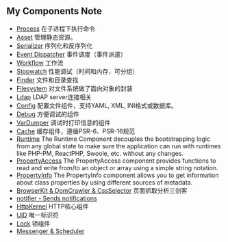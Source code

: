 ## My Components Note
- [Process](Process.md) 在子进程下执行命令
- [Asset](Asset.md) 管理静态资源。 
- [Serializer](Serializer.md) 序列化和反序列化
- [Event Dispatcher](EventDispatcher.md) 事件调度（事件派遣）
- [Workflow](Workflow.md) 工作流
- [Stopwatch](Stopwatch.md) 性能调试（时间和内存，可分组）
- [Finder](Finder.md) 文件和目录查找
- [Filesystem](Filesystem.md) 对文件系统做了面向对象的封装
- [Ldap](Ldap.md) LDAP server连接相关
- [Config](Config.md) 配置文件组件，支持YAML, XML, INI格式或数据库。
- [Debug](Debug.md) 方便调试的组件
- [VarDumper](VarDumper) 调试时打印信息的组件
- [Cache](Cache.md) 缓存组件，遵循PSR-6、PSR-16规范
- [Runtime](Runtime.md) The Runtime Component decouples the bootstrapping logic from any global state to make sure the application can run with runtimes like PHP-PM, ReactPHP, Swoole, etc. without any changes.
- [PropertyAccess](PropertyAccess.md) The PropertyAccess component provides functions to read and write from/to an object or array using a simple string notation.
- [PropertyInfo](PropertyInfo.md) The PropertyInfo component allows you to get information about class properties by using different sources of metadata.
- [BrowserKit & DomCrawler & CssSelector](BrowserKitDomCrawlerCssSelector.md) 页面抓取分析三剑客
- [notifier - Sends notifications](notifier.md)
- [HttpKernel](HttpKernel.md) HTTP核心组件
- [UID](uid.md) 唯一标识符
- [Lock](Lock.md) 锁组件
- [Messenger & Scheduler](MessengerScheduler.md)